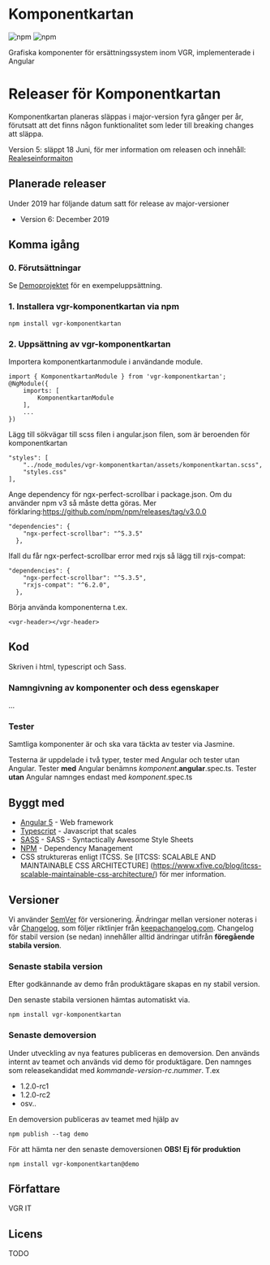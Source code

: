 # Komponentkartan
<!-- Badges section here. -->
![npm](https://img.shields.io/npm/v/vgr-komponentkartan.svg)
![npm](https://img.shields.io/npm/v/vgr-komponentkartan/demo.svg)

Grafiska komponenter för ersättningssystem inom VGR, implementerade i Angular

# Releaser för Komponentkartan
Komponentkartan planeras släppas i major-version fyra gånger per år, förutsatt att det finns någon funktionalitet som leder till breaking changes att släppa. 

Version 5: släppt 18 Juni, för mer information om releasen och innehåll: [Realeseinformaiton](https://github.com/Vastra-Gotalandsregionen/komponentkartan/wiki/Releaser-(prelimin%C3%A4rt))

## Planerade releaser
Under 2019 har följande datum satt för release av major-versioner
* Version 6: December 2019

## Komma igång

### 0. Förutsättningar
Se [Demoprojektet](https://github.com/Vastra-Gotalandsregionen/komponentkartan-demo) för en exempeluppsättning.

### 1. Installera vgr-komponentkartan via **npm**
```npm
npm install vgr-komponentkartan
```

### 2. Uppsättning av vgr-komponentkartan
Importera komponentkartanmodule i användande module.
```
import { KomponentkartanModule } from 'vgr-komponentkartan';
@NgModule({
    imports: [
        KomponentkartanModule
    ],
    ...
})
```

Lägg till sökvägar till scss filen i angular.json filen, som är beroenden för komponentkartan
```
"styles": [
    "../node_modules/vgr-komponentkartan/assets/komponentkartan.scss",
    "styles.css"
],
```

Ange dependency för ngx-perfect-scrollbar i package.json.
Om du använder npm v3 så måste detta göras.
Mer förklaring:https://github.com/npm/npm/releases/tag/v3.0.0
```
"dependencies": {
    "ngx-perfect-scrollbar": "^5.3.5"
  },
```

Ifall du får ngx-perfect-scrollbar error med rxjs så lägg till rxjs-compat:
```
"dependencies": {
    "ngx-perfect-scrollbar": "^5.3.5",    
    "rxjs-compat": "^6.2.0",
  },
```

Börja använda komponenterna t.ex.
```
<vgr-header></vgr-header>
```

## Kod
Skriven i html, typescript och Sass.

### Namngivning av komponenter och dess egenskaper
...

### Tester
Samtliga komponenter är och ska vara täckta av tester via Jasmine.

Testerna är uppdelade i två typer, tester med Angular och tester utan Angular. Tester **med** Angular benämns *komponent*.**angular**.spec.ts. Tester **utan** Angular namnges endast med *komponent*.spec.ts

## Byggt med

* [Angular 5](https://angular.io/) - Web framework
* [Typescript](https://www.typescriptlang.org/) - Javascript that scales
* [SASS](sass-lang.com) - SASS - Syntactically Awesome Style Sheets
* [NPM](https://www.npmjs.com/) - Dependency Management
* CSS struktureras enligt ITCSS. Se [ITCSS: SCALABLE AND MAINTAINABLE CSS ARCHITECTURE] (https://www.xfive.co/blog/itcss-scalable-maintainable-css-architecture/) för mer information.


## Versioner

Vi använder [SemVer](http://semver.org/) för versionering. Ändringar mellan versioner noteras i vår [Changelog](CHANGELOG.md), som följer riktlinjer från [keepachangelog.com](http://keepachangelog.com). Changelog för stabil version (se nedan) innehåller alltid ändringar utifrån **föregående stabila version**.

### Senaste stabila version
Efter godkännande av demo från produktägare skapas en ny stabil version.

Den senaste stabila versionen hämtas automatiskt via.
```npm
npm install vgr-komponentkartan
```

### Senaste demoversion
Under utveckling av nya features publiceras en demoversion. Den används internt av teamet och används vid demo för produktägare. Den namnges som releasekandidat med *kommande-version*-*rc*.*nummer*. T.ex
- 1.2.0-rc1
- 1.2.0-rc2
- osv..

En demoversion publiceras av teamet med hjälp av
```npm
npm publish --tag demo
```

För att hämta ner den senaste demoversionen **OBS! Ej för produktion**
```npm
npm install vgr-komponentkartan@demo
```

## Författare
VGR IT

## Licens

TODO

